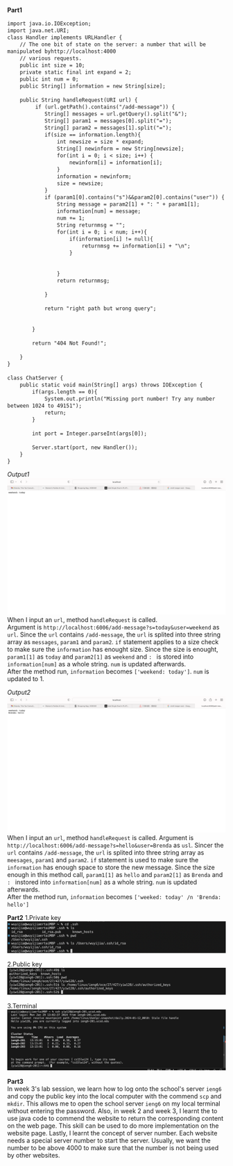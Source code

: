 **Part1**
```
import java.io.IOException;
import java.net.URI;
class Handler implements URLHandler {
    // The one bit of state on the server: a number that will be manipulated byhttp://localhost:4000
    // various requests.
    public int size = 10;
    private static final int expand = 2; 
    public int num = 0;
    public String[] information = new String[size];

    public String handleRequest(URI url) {
         if (url.getPath().contains("/add-message")) {
            String[] messages = url.getQuery().split("&");
            String[] param1 = messages[0].split("=");
            String[] param2 = messages[1].split("=");
            if(size == information.length){
                int newsize = size * expand; 
                String[] newinform = new String[newsize];
                for(int i = 0; i < size; i++) {
                    newinform[i] = information[i];
                }
                information = newinform;
                size = newsize; 
            }
            if (param1[0].contains("s")&&param2[0].contains("user")) {
                String message = param2[1] + ": " + param1[1];
                information[num] = message;
                num += 1; 
                String returnmsg = "";
                for(int i = 0; i < num; i++){
                    if(information[i] != null){
                        returnmsg += information[i] + "\n";
                    }

        
                }
                return returnmsg;

            }
            
            return "right path but wrong query";
            
    
        }
    
        return "404 Not Found!";
        
    }
}

class ChatServer {
    public static void main(String[] args) throws IOException {
        if(args.length == 0){
            System.out.println("Missing port number! Try any number between 1024 to 49151");
            return;
        }

        int port = Integer.parseInt(args[0]);

        Server.start(port, new Handler());
    }
}
```
*Output1*
![image](Output1.png)<br>
When I input an `url`, method `handleRequest` is called. <br>
Argument is `http://localhost:6006/add-message?s=today&user=weekend` as `url`. Since the `url` contains `/add-message`, the `url` is splited into three string array as `messages`, `param1` and `param2`. `if` statement applies to a size check to make sure the `information` has enought size. Since the size is enought, `param1[1]` as `today` and `param2[1]` as `weekend` and `: ` is stored into `information[num]` as a whole string. `num` is updated afterwards. <br>
After the method run, `information` becomes `['weekend: today']`. `num` is updated to 1. <br>

*Output2*
![image](Output2.png)<br>
When I input an `url`, method `handleRequest` is called. 
Argument is `http://localhost:6006/add-message?s=hello&user=Brenda` as `usl`. Sincer the `url` contains `/add-message`, the `url` is splited into three string array as `meesages`, `param1` and `param2`. `if` statement is used to make sure the `information` has enough space to store the new message. Since the size enough in this method call, `param1[1]` as `hello` and `param2[1]` as `Brenda` and `: ` instored into `information[num]` as a whole string. `num` is updated afterwards. <br>
After the method run, `information` becomes `['weeked: today' /n 'Brenda: hello']`<br>

**Part2**
1.Private key <br>
![image](Labreport2privatekey.png) <br>

2.Public key <br>
![image](Labreport2publickey.png) <br>

3.Terminal <br>
![image](Labreport2part2.png)<br>

**Part3** <br>
In week 3's lab session, we learn how to log onto the school's server `ieng6` and copy the public key into the local computer with the commend `scp` and `mkdir`. This allows me to open the school server `ieng6` on my local terminal without entering the password. Also, in week 2 and week 3, I learnt the to use java code to commend the website to return the corresponding content on the web page. This skill can be used to do more implementation on the website page. Lastly, I learnt the concept of server number. Each website needs a special server number to start the server. Usually, we want the number to be above 4000 to make sure that the number is not being used by other websites. 
  




